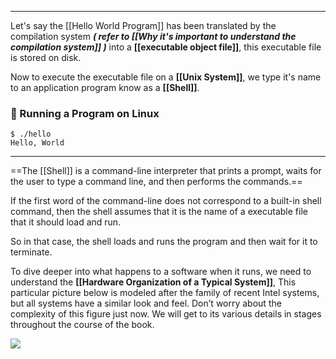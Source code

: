 
---

Let's say the [[Hello World Program]] has been translated by the compilation system  ***( refer to [[Why it's important to understand the compilation system]] )*** into a **[[executable object file]]**, this executable file is stored on disk.

Now to execute the executable file on a **[[Unix System]]**, we type it's name to an application program know as a **[[Shell]]**.

### 🐧 Running a Program on Linux

``` terminal
$ ./hello
Hello, World

```

---



==The [[Shell]] is a command-line interpreter that prints a prompt, waits for the user to type a command line, and then performs the commands.== 

If the first word of the command-line does not correspond to a built-in shell command, then the shell assumes that it is the name of a executable file that it should load and run.

So in that case, the shell loads and runs the program and then wait for it to terminate.

To dive deeper into what happens to a software when it runs, we need to understand the **[[Hardware Organization of a Typical System]]**, This particular picture below  is modeled after the family of recent Intel systems, but all systems have a similar look and feel. Don’t worry about the complexity of this figure just now. We will get to its various details in stages throughout the course of the book.

![](Figure1.4.png)


